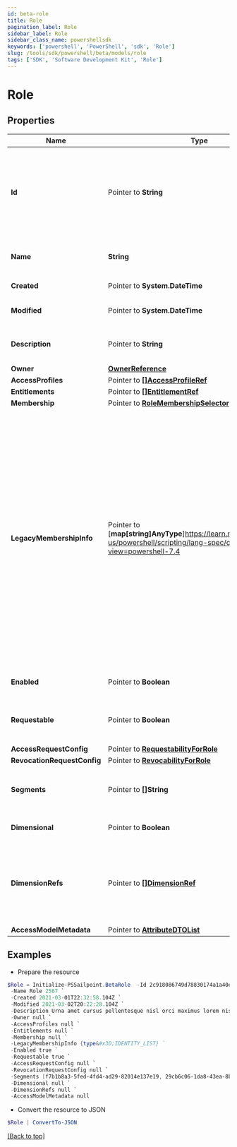 ```yaml
---
id: beta-role
title: Role
pagination_label: Role
sidebar_label: Role
sidebar_class_name: powershellsdk
keywords: ['powershell', 'PowerShell', 'sdk', 'Role'] 
slug: /tools/sdk/powershell/beta/models/role
tags: ['SDK', 'Software Development Kit', 'Role']
---
```



# Role

## Properties

Name | Type | Description | Notes
------------ | ------------- | ------------- | -------------
**Id** |  Pointer to **String** | The id of the Role. This field must be left null when creating an Role, otherwise a 400 Bad Request error will result. | [optional] 
**Name** |  **String** | The human-readable display name of the Role | [required]
**Created** |  Pointer to **System.DateTime** | Date the Role was created | [optional] [readonly] 
**Modified** |  Pointer to **System.DateTime** | Date the Role was last modified. | [optional] [readonly] 
**Description** |  Pointer to **String** | A human-readable description of the Role | [optional] 
**Owner** |  [**OwnerReference**](owner-reference) |  | [required]
**AccessProfiles** |  Pointer to [**[]AccessProfileRef**](access-profile-ref) |  | [optional] 
**Entitlements** |  Pointer to [**[]EntitlementRef**](entitlement-ref) |  | [optional] 
**Membership** |  Pointer to [**RoleMembershipSelector**](role-membership-selector) |  | [optional] 
**LegacyMembershipInfo** |  Pointer to [**map[string]AnyType**]https://learn.microsoft.com/en-us/powershell/scripting/lang-spec/chapter-04?view=powershell-7.4 | This field is not directly modifiable and is generally expected to be *null*. In very rare instances, some Roles may have been created using membership selection criteria that are no longer fully supported. While these Roles will still work, they should be migrated to STANDARD or IDENTITY_LIST selection criteria. This field exists for informational purposes as an aid to such migration. | [optional] 
**Enabled** |  Pointer to **Boolean** | Whether the Role is enabled or not. | [optional] [default to $false]
**Requestable** |  Pointer to **Boolean** | Whether the Role can be the target of access requests. | [optional] [default to $false]
**AccessRequestConfig** |  Pointer to [**RequestabilityForRole**](requestability-for-role) |  | [optional] 
**RevocationRequestConfig** |  Pointer to [**RevocabilityForRole**](revocability-for-role) |  | [optional] 
**Segments** |  Pointer to **[]String** | List of IDs of segments, if any, to which this Role is assigned. | [optional] 
**Dimensional** |  Pointer to **Boolean** | Whether the Role is dimensional. | [optional] [default to $false]
**DimensionRefs** |  Pointer to [**[]DimensionRef**](dimension-ref) | List of references to dimensions to which this Role is assigned. This field is only relevant if the Role is dimensional. | [optional] 
**AccessModelMetadata** |  Pointer to [**AttributeDTOList**](attribute-dto-list) |  | [optional] 

## Examples

- Prepare the resource
```powershell
$Role = Initialize-PSSailpoint.BetaRole  -Id 2c918086749d78830174a1a40e121518 `
 -Name Role 2567 `
 -Created 2021-03-01T22:32:58.104Z `
 -Modified 2021-03-02T20:22:28.104Z `
 -Description Urna amet cursus pellentesque nisl orci maximus lorem nisl euismod fusce morbi placerat adipiscing maecenas nisi tristique et metus et lacus sed morbi nunc nisl maximus magna arcu varius sollicitudin elementum enim maecenas nisi id ipsum tempus fusce diam ipsum tortor. `
 -Owner null `
 -AccessProfiles null `
 -Entitlements null `
 -Membership null `
 -LegacyMembershipInfo {type&#x3D;IDENTITY_LIST} `
 -Enabled true `
 -Requestable true `
 -AccessRequestConfig null `
 -RevocationRequestConfig null `
 -Segments [f7b1b8a3-5fed-4fd4-ad29-82014e137e19, 29cb6c06-1da8-43ea-8be4-b3125f248f2a] `
 -Dimensional null `
 -DimensionRefs null `
 -AccessModelMetadata null
```

- Convert the resource to JSON
```powershell
$Role | ConvertTo-JSON
```


[[Back to top]](#) 

